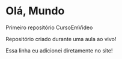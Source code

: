 # Olá, Mundo
 Primeiro repositório CursoEmVideo

 Repositório criado durante uma aula ao vivo!

Essa linha eu adicionei diretamente no site!
